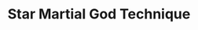 --- 
title: "Star Martial God Technique"
publishdate: "2018-12-22T16:48:46+02:00"
src: "https://365manga.net/manga/star-martial-god-technique"
image: "https://data.365manga.net/images/thumbnails/32738-star-martial-god-technique.jpg"
description: " In the whole world there lays twelve paths to climb Tower of God, and in legends these twelve pathways leads toward legendary road of immortality. However these paths in the Tower of God, are far too long, without end. In ancient times there once were many types of martial arts, sadly the world underwent terrible changes, and only three were left: Flame, Dragon and Star…"
---